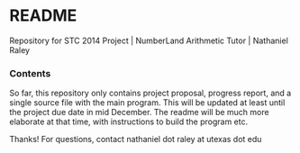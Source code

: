 # README #

Repository for STC 2014 Project | 
 NumberLand Arithmetic Tutor | 
 Nathaniel Raley

### Contents ###

So far, this repository only contains project proposal, progress report, and a single source file with the main program. This will be updated at least until the project due date in mid December. The readme will be much more elaborate at that time, with instructions to build the program etc.

Thanks! For questions, contact nathaniel dot raley at utexas dot edu